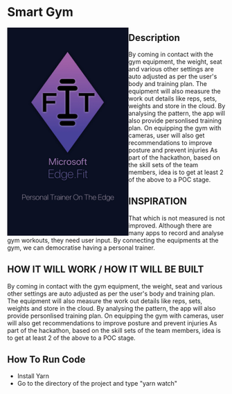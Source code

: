 # Smart Gym

<a href="url"><img src="https://github.com/mayankagg9722/MSFTGaradge-IOTEdge-SmartGym/blob/master/Poster.jpeg" align="left" height="480" width="280" ></a>

## Description
By coming in contact with the gym equipment, the weight, seat and various other settings are auto adjusted as per the user's body and training plan.
The equipment will also measure the work out details like reps, sets, weights and store in the cloud.
By analysing the pattern, the app will also provide personlised training plan.
On equipping the gym with cameras, user will also get recommendations to improve posture and prevent injuries
As part of the hackathon, based on the skill sets of the team members, idea is to get at least 2 of the above to a POC stage.

## INSPIRATION
That which is not measured is not improved. Although there are many apps to record and analyse gym workouts, they need user input. By connecting the equipments at the gym, we can democratise having a personal trainer.

## HOW IT WILL WORK / HOW IT WILL BE BUILT
By coming in contact with the gym equipment, the weight, seat and various other settings are auto adjusted as per the user's body and training plan.
The equipment will also measure the work out details like reps, sets, weights and store in the cloud.
By analysing the pattern, the app will also provide personlised training plan.
On equipping the gym with cameras, user will also get recommendations to improve posture and prevent injuries
As part of the hackathon, based on the skill sets of the team members, idea is to get at least 2 of the above to a POC stage.

## How To  Run Code
- Install Yarn
- Go to the directory of the project and type "yarn watch"
